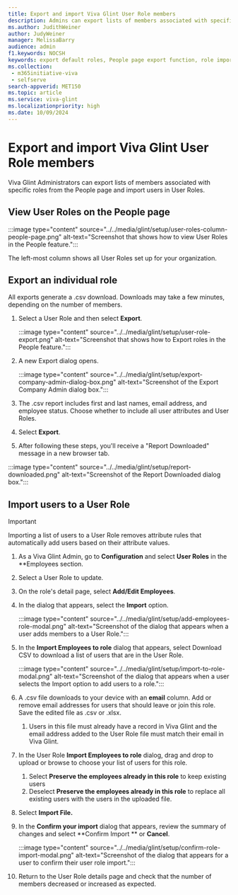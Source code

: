 ```yaml
---
title: Export and import Viva Glint User Role members
description: Admins can export lists of members associated with specific roles from the People page on their admin dashboard and import users in User Roles.
ms.author: JudithWeiner
author: JudyWeiner
manager: MelissaBarry
audience: admin
f1.keywords: NOCSH
keywords: export default roles, People page export function, role import
ms.collection: 
 - m365initiative-viva
 - selfserve
search-appverid: MET150
ms.topic: article
ms.service: viva-glint
ms.localizationpriority: high
ms.date: 10/09/2024
---
```


# Export and import Viva Glint User Role members

Viva Glint Administrators can export lists of members associated with specific roles from the People page and import users in User Roles.

## View User Roles on the People page

:::image type="content" source="../../media/glint/setup/user-roles-column-people-page.png" alt-text="Screenshot that shows how to view User Roles in the People feature.":::

The left-most column shows all User Roles set up for your organization. 

## Export an individual role

All exports generate a .csv download. Downloads may take a few minutes, depending on the number of members.

1. Select a User Role and then select **Export**.

   :::image type="content" source="../../media/glint/setup/user-role-export.png" alt-text="Screenshot that shows how to Export roles in the People feature.":::
   
4. A new Export dialog opens.
   
   :::image type="content" source="../../media/glint/setup/export-company-admin-dialog-box.png" alt-text="Screenshot of the Export Company Admin dialog box.":::

5. The .csv report includes first and last names, email address, and employee status. Choose whether to include all user attributes and User Roles.
6. Select  **Export**.
7. After following these steps, you'll receive a "Report Downloaded" message in a new browser tab.

:::image type="content" source="../../media/glint/setup/report-downloaded.png" alt-text="Screenshot of the Report Downloaded dialog box.":::

## Import users to a User Role

> [!IMPORTANT]
> Importing a list of users to a User Role removes attribute rules that automatically add users based on their attribute values.

1. As a Viva Glint Admin, go to **Configuration** and select **User Roles** in the **Employees section.
2. Select a User Role to update.
3. On the role's detail page, select **Add/Edit Employees**.
4. In the dialog that appears, select the **Import** option.
  
   :::image type="content" source="../../media/glint/setup/add-employees-role-modal.png" alt-text="Screenshot of the dialog that appears when a user adds members to a User Role.":::

5. In the **Import Employees to role** dialog that appears, select Download CSV to download a list of users that are in the User Role.

   :::image type="content" source="../../media/glint/setup/import-to-role-modal.png" alt-text="Screenshot of the dialog that appears when a user selects the Import option to add users to a role.":::

6. A .csv file downloads to your device with an **email** column. Add or remove email addresses for users that should leave or join this role. Save the edited file as .csv or .xlsx.
   1. Users in this file must already have a record in Viva Glint and the email address added to the User Role file must match their email in Viva Glint.
8. In the User Role **Import Employees to role** dialog, drag and drop to upload or browse to choose your list of users for this role.
   1. Select **Preserve the employees already in this role** to keep existing users
   2. Deselect **Preserve the employees already in this role** to replace all existing users with the users in the uploaded file.
9. Select **Import File.**
10. In the **Confirm your import** dialog that appears, review the summary of changes and select **Confirm Import ** or **Cancel**.
    
    :::image type="content" source="../../media/glint/setup/confirm-role-import-modal.png" alt-text="Screenshot of the dialog that appears for a user to confirm their user role import.":::

11. Return to the User Role details page and check that the number of members decreased or increased as expected.
